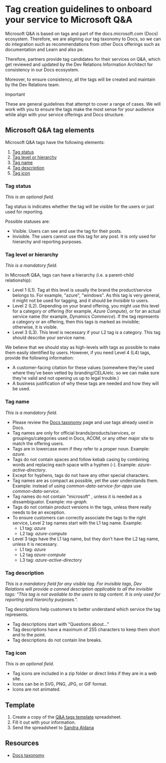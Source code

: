 # Tag creation guidelines to onboard your service to Microsoft Q&A

Microsoft Q&A is based on tags and part of the docs.microsoft.com (Docs) ecosystem. Therefore, we are aligning our tag taxonomy to Docs, so we can do integration such as recommendations from other Docs offerings such as documentation and Learn and also pe.

Therefore, partners provide tag candidates for their services on Q&A, which get reviewed and updated by the Dev Relations Information Architect for consistency in our Docs ecosystem. 

Moreover, to ensure consistency, all the tags will be created and maintain by the Dev Relations team.

> [!IMPORTANT]
> These are general guidelines that attempt to cover a range of cases. We will work with you to ensure the tags make the most sense for your audience while align with your service offerings and Docs structure.

## Microsoft Q&A tag elements

Microsoft Q&A tags have the following elements:

1. [Tag status](#tag-status)
1. [Tag level or hierarchy](#tag-level-or-hierarchy)
1. [Tag name](#tag-name)
1. [Tag description](#tag-description)
1. [Tag icon](#tag-icon)

### Tag status

*This is an optional field.*

Tag status is indicates whether the tag will be visible for the users or just used for reporting.

Possible statuses are:

- Visible. Users can see and use the tag for their posts.
- Invisible. The users cannot use this tag for any post. It is only used for hierarchy and reporting purposes.

### Tag level or hierarchy

*This is a mandatory field.*

In Microsoft Q&A, tags can have a hierarchy (i.e. a parent-child relationship):

- Level 1 (L1). Tag at this level is usually the brand the product/service belongs to. For example, "azure", "windows". As this tag is very general, it might not be used for tagging, and it should be *Invisible* to users.
- Level 2 (L2). Depending on your brand offering, you might use this level for a category or offering (for example, *Azure Compute*), or for an actual service name (for example, *Dynamics Commerce*). If the tag represents a category or an offering, then this tags is marked as invisible; otherwise, it is visible.
- Level 3 (L3). This level is necessary if your L2 tag is a category. This tag should describe your service name.

We believe that we should stay as high-levels with tags as possible to make them easily identified by users. However, if you need Level 4 (L4) tags, provide the following information:

- A customer-facing citation for these values (somewhere they’re used where they’ve been vetted by branding/CELA/etc. so we can make sure they’re valid and not opening us up to legal trouble.)
- A business justification of why these tags are needed and how they will be used.

### Tag name

*This is a mandatory field.*

- Please review the [Docs taxonomy](https://review.docs.microsoft.com/en-us/new-hope/information-architecture/metadata/taxonomies?branch=master) page and use tags already used in Docs.
- Tag names are only for official brands/products/services, or groupings/categories used in Docs, ACOM, or any other major site to match the offering users.
- Tags are in lowercase even if they refer to a proper noun. Example: *azure*.
- Tags do not contain spaces and follow kebab casing by combining words and replacing each space with a hyphen (-). Example: *azure-active-directory*.
- Except for hyphens, tags do not have any other special characters.
- Tag names are as compact as possible, yet the user understands them. Example: instead of using  *common-data-service-for-apps* use *common-data-service*.
- Tag names do not contain "microsoft" , unless it is needed as a dissambiguator. Example: *ms-graph*.
- Tags do not contain product versions in the tags, unless there really needs to be an exception.
- To ensure customers can correctly associate the tags to the right service, Level 2 tag names start with the L1 tag name. Example:
    - L1 tag: *azure*
    - L2 tag: *azure-compute*
- Level 3 tags have the L1 tag name, but they don't have the L2 tag name, unless it is necessary.
    - L1 tag: *azure*
    - L2 tag *azure-compute*
    - L3 tag: *azure-active-directory*

### Tag description

*This is a mandatory field for any visible tag. For invisible tags, Dev Relations will provide a canned description applicable to all the invisible tags: "This tag is not available to the users to tag content. It is only used for reporting and hierarchy purposes.".*

Tag descriptions help customers to better understand which service the tag represents.

- Tag descriptions start with "Questions about..."
- Tag descriptions have a maximum of 255 characters to keep them short and to the point.
- Tag descriptions do not contain line breaks.

### Tag icon

*This is an optional field.*

- Tag icons are included in a zip folder or direct links if they are in a web site.
- Icons can be in SVG, PNG, JPG, or GIF format.
- Icons are not animated.

## Template

1. Create a copy of the [Q&A tags template](https://microsoft.sharepoint.com/:x:/t/CE_APEX/ET0zpsPxys9OjwHM55mftCgBHeKGIfX1NywjKX6USs6_-Q?e=fXOEMs) spreadsheet.
2. Fill it out with your information.
3. Send the spreadsheet to [Sandra Aldana](mailto:saldana)

## Resources

- [Docs taxonomy](https://review.docs.microsoft.com/en-us/new-hope/information-architecture/metadata/taxonomies?branch=master)

